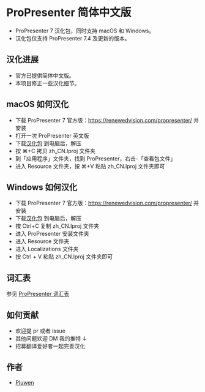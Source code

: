 # ProPresenter 简体中文版

* ProPresenter 7 汉化包，同时支持 macOS 和 Windows。
* 汉化包仅支持 ProPresenter 7.4 及更新的版本。

## 汉化进展

* 官方已提供简体中文版。
* 本项目修正一些汉化细节。

## macOS 如何汉化

* 下载 ProPresenter 7 官方版：<https://renewedvision.com/propresenter/> 并安装
* 打开一次 ProPresenter 英文版
* 下载[汉化包](https://github.com/pluwen/propresenter-cn/archive/main.zip) 到电脑后，解压
* 按 ⌘+C 拷贝 zh_CN.lproj 文件夹
* 到「应用程序」文件夹，找到 ProPresenter，右击-「查看包文件」
* 进入 Resource 文件夹，按 ⌘+V 粘贴 zh_CN.lproj 文件夹即可

## Windows 如何汉化

* 下载 ProPresenter 7 官方版：<https://renewedvision.com/propresenter/> 并安装
* 下载[汉化包](https://github.com/pluwen/propresenter-cn/archive/main.zip) 到电脑后，解压
* 按 Ctrl+C 复制 zh_CN.lproj 文件夹
* 进入 ProPresenter 安装文件夹
* 进入 Resource 文件夹
* 进入 Localizations 文件夹
* 按 Ctrl + V 粘贴 zh_CN.lproj 文件夹即可

## 词汇表

参见 [ProPresenter 词汇表](https://github.com/pluwen/propresenter-cn/blob/main/glossary.md)

## 如何贡献

* 欢迎提 pr 或者 issue
* 其他问题欢迎 DM 我的推特 ↓
* 招募翻译爱好者一起完善汉化

## 作者

* [Pluwen](https://twitter.com/pluwen)
